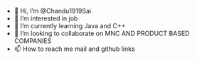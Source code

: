 - 👋 Hi, I’m @Chandu1919Sai
- 👀 I’m interested in job
- 🌱 I’m currently learning Java and C++
- 💞️ I’m looking to collaborate on MNC AND PRODUCT BASED COMPANIES 
- 📫 How to reach me mail and github links

<!---
Chandu1919Sai/Chandu1919Sai is a ✨ special ✨ repository because its `README.md` (this file) appears on your GitHub profile.
You can click the Preview link to take a look at your changes.
--->

